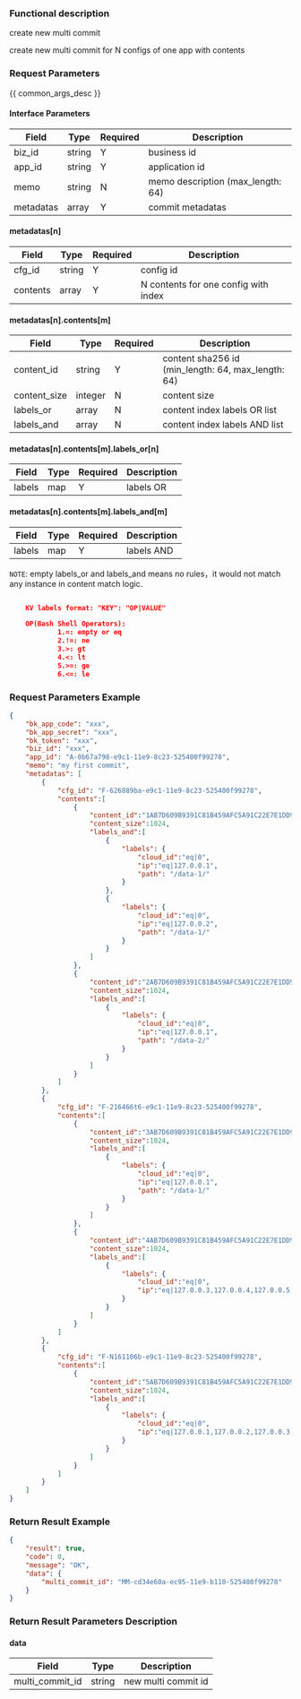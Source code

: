 ### Functional description

create new multi commit

create new multi commit for N configs of one app with contents

### Request Parameters

{{ common_args_desc }}

#### Interface Parameters

| Field            | Type      | Required  | Description |
|------------------|-----------|-----------|-------------|
| biz_id           |  string   | Y         | business id |
| app_id           |  string   | Y         | application id |
| memo             |  string   | N         | memo description (max_length: 64) |
| metadatas        |  array    | Y         | commit metadatas |

#### metadatas[n]

| Field       | Type      | Required | Description |
|-------------|-----------|----------|-------------|
| cfg_id      |  string   | Y        | config id   |
| contents    |  array    | Y        | N contents for one config with index |

#### metadatas[n].contents[m]

| Field         | Type      | Required | Description |
|---------------|-----------|----------|-------------|
| content_id    |  string   | Y        | content sha256 id (min_length: 64, max_length: 64) |
| content_size  |  integer  | N        | content size |
| labels_or     |  array    | N        | content index labels OR list  |
| labels_and    |  array    | N        | content index labels AND list  |

#### metadatas[n].contents[m].labels_or[n]

| Field  | Type    | Required | Description |
|--------|---------|----------|-------------|
| labels |  map    | Y        | labels OR   |

#### metadatas[n].contents[m].labels_and[m]

| Field  | Type    | Required | Description |
|--------|---------|----------|-------------|
| labels |  map    | Y        | labels AND  |

`NOTE`: empty labels_or and labels_and means no rules，it would not match any instance in content match logic.

```json

	KV labels format: "KEY": "OP|VALUE"

	OP(Bash Shell Operators):
			1.=: empty or eq
			2.!=: ne
			3.>: gt
			4.<: lt
			5.>=: ge
			6.<=: le
```

### Request Parameters Example

```json
{
    "bk_app_code": "xxx",
    "bk_app_secret": "xxx",
    "bk_token": "xxx",
    "biz_id": "xxx",
    "app_id": "A-0b67a798-e9c1-11e9-8c23-525400f99278",
    "memo": "my first commit",
    "metadatas": [
        {
            "cfg_id": "F-626889ba-e9c1-11e9-8c23-525400f99278",
            "contents":[
                {
                    "content_id":"1AB7D609B9391C81B459AFC5A91C22E7E1DD92A9A956D7263DF3001F87CAE6D1",
                    "content_size":1024,
                    "labels_and":[
                        {
                            "labels": {
                                "cloud_id":"eq|0",
                                "ip":"eq|127.0.0.1",
                                "path": "/data-1/"
                            }
                        },
                        {
                            "labels": {
                                "cloud_id":"eq|0",
                                "ip":"eq|127.0.0.2",
                                "path": "/data-1/"
                            }
                        }
                    ]
                },
                {
                    "content_id":"2AB7D609B9391C81B459AFC5A91C22E7E1DD92A9A956D7263DF3001F87CAE6D2",
                    "content_size":1024,
                    "labels_and":[
                        {
                            "labels": {
                                "cloud_id":"eq|0",
                                "ip":"eq|127.0.0.1",
                                "path": "/data-2/"
                            }
                        }
                    ]
                }
            ]
        },
        {
            "cfg_id": "F-216466t6-e9c1-11e9-8c23-525400f99278",
            "contents":[
                {
                    "content_id":"3AB7D609B9391C81B459AFC5A91C22E7E1DD92A9A956D7263DF3001F87CAE6D3",
                    "content_size":1024,
                    "labels_and":[
                        {
                            "labels": {
                                "cloud_id":"eq|0",
                                "ip":"eq|127.0.0.1",
                                "path": "/data-1/"
                            }
                        }
                    ]
                },
                {
                    "content_id":"4AB7D609B9391C81B459AFC5A91C22E7E1DD92A9A956D7263DF3001F87CAE6D4",
                    "content_size":1024,
                    "labels_and":[
                        {
                            "labels": {
                                "cloud_id":"eq|0",
                                "ip":"eq|127.0.0.3,127.0.0.4,127.0.0.5,127.0.0.6"
                            }
                        }
                    ]
                }
            ]
        },
        {
            "cfg_id": "F-N161106b-e9c1-11e9-8c23-525400f99278",
            "contents":[
                {
                    "content_id":"5AB7D609B9391C81B459AFC5A91C22E7E1DD92A9A956D7263DF3001F87CAE6D5",
                    "content_size":1024,
                    "labels_and":[
                        {
                            "labels": {
                                "cloud_id":"eq|0",
                                "ip":"eq|127.0.0.1,127.0.0.2,127.0.0.3,127.0.0.4,127.0.0.5,127.0.0.6"
                            }
                        }
                    ]
                }
            ]
        }
    ]
}
```

### Return Result Example

```json
{
    "result": true,
    "code": 0,
    "message": "OK",
    "data": {
        "multi_commit_id": "MM-cd34e60a-ec95-11e9-b110-525400f99278"
    }
}
```

### Return Result Parameters Description

#### data

| Field            | Type   | Description |
|------------------|--------|-------------|
| multi_commit_id  | string | new multi commit id |

